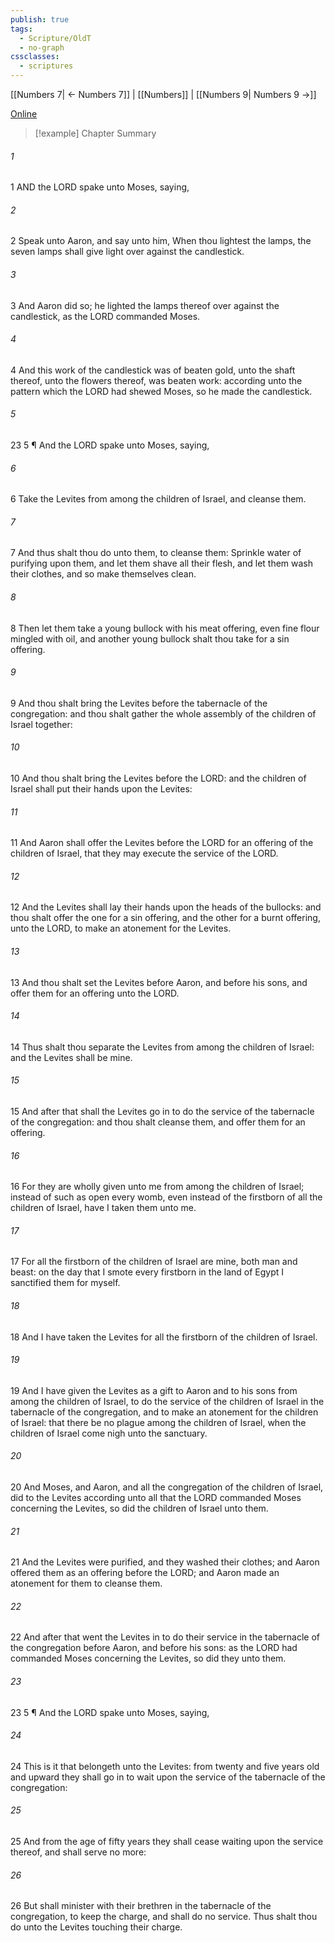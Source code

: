 ```yaml
---
publish: true
tags:
  - Scripture/OldT
  - no-graph
cssclasses:
  - scriptures
---
```

[[Numbers 7| ← Numbers 7]] | [[Numbers]] | [[Numbers 9| Numbers 9 →]]

[Online](https://churchofjesuschrist.org/study/scriptures/ot/num/8?lang=eng)

>[!example] Chapter Summary
>
###### 1
1 AND the LORD spake unto Moses, saying,
###### 2
2 Speak unto Aaron, and say unto him, When thou lightest the lamps, the seven lamps shall give light over against the candlestick.
###### 3
3 And Aaron did so; he lighted the lamps thereof over against the candlestick, as the LORD commanded Moses.
###### 4
4 And this work of the candlestick was of beaten gold, unto the shaft thereof, unto the flowers thereof, was beaten work: according unto the pattern which the LORD had shewed Moses, so he made the candlestick.
###### 5
23 5 ¶ And the LORD spake unto Moses, saying,
###### 6
6 Take the Levites from among the children of Israel, and cleanse them.
###### 7
7 And thus shalt thou do unto them, to cleanse them: Sprinkle water of purifying upon them, and let them shave all their flesh, and let them wash their clothes, and so make themselves clean.
###### 8
8 Then let them take a young bullock with his meat offering, even fine flour mingled with oil, and another young bullock shalt thou take for a sin offering.
###### 9
9 And thou shalt bring the Levites before the tabernacle of the congregation: and thou shalt gather the whole assembly of the children of Israel together:
###### 10
10 And thou shalt bring the Levites before the LORD: and the children of Israel shall put their hands upon the Levites:
###### 11
11 And Aaron shall offer the Levites before the LORD for an offering of the children of Israel, that they may execute the service of the LORD.
###### 12
12 And the Levites shall lay their hands upon the heads of the bullocks: and thou shalt offer the one for a sin offering, and the other for a burnt offering, unto the LORD, to make an atonement for the Levites.
###### 13
13 And thou shalt set the Levites before Aaron, and before his sons, and offer them for an offering unto the LORD.
###### 14
14 Thus shalt thou separate the Levites from among the children of Israel: and the Levites shall be mine.
###### 15
15 And after that shall the Levites go in to do the service of the tabernacle of the congregation: and thou shalt cleanse them, and offer them for an offering.
###### 16
16 For they are wholly given unto me from among the children of Israel; instead of such as open every womb, even instead of the firstborn of all the children of Israel, have I taken them unto me.
###### 17
17 For all the firstborn of the children of Israel are mine, both man and beast: on the day that I smote every firstborn in the land of Egypt I sanctified them for myself.
###### 18
18 And I have taken the Levites for all the firstborn of the children of Israel.
###### 19
19 And I have given the Levites as a gift to Aaron and to his sons from among the children of Israel, to do the service of the children of Israel in the tabernacle of the congregation, and to make an atonement for the children of Israel: that there be no plague among the children of Israel, when the children of Israel come nigh unto the sanctuary.
###### 20
20 And Moses, and Aaron, and all the congregation of the children of Israel, did to the Levites according unto all that the LORD commanded Moses concerning the Levites, so did the children of Israel unto them.
###### 21
21 And the Levites were purified, and they washed their clothes; and Aaron offered them as an offering before the LORD; and Aaron made an atonement for them to cleanse them.
###### 22
22 And after that went the Levites in to do their service in the tabernacle of the congregation before Aaron, and before his sons: as the LORD had commanded Moses concerning the Levites, so did they unto them.
###### 23
23 5 ¶ And the LORD spake unto Moses, saying,
###### 24
24 This is it that belongeth unto the Levites: from twenty and five years old and upward they shall go in to wait upon the service of the tabernacle of the congregation:
###### 25
25 And from the age of fifty years they shall cease waiting upon the service thereof, and shall serve no more:
###### 26
26 But shall minister with their brethren in the tabernacle of the congregation, to keep the charge, and shall do no service. Thus shalt thou do unto the Levites touching their charge.



